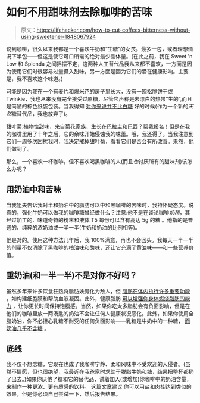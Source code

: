 # 如何不用甜味剂去除咖啡的苦味

> 原文：<https://lifehacker.com/how-to-cut-coffees-bitterness-without-using-sweetener-1848067924>

说到咖啡，很久以来我都是一个喜欢牛奶和“生糖”的女孩。最多一包，或者理想情况下半包——但这是使它可口所需的绝对最少晶体量。(在此之前，我在 Sweet 'n Low 和 Splenda 之间摇摆不定，这两种人工替代品我从来都不喜欢，一方面是因为使用它们时很容易过量摄入甜味，另一方面是因为它们的潜在健康影响。主要是，我不喜欢这个味道。)



可能是因为我在一个有麦片和爆米花的房子里长大，没有一碗松脆饼干或 Twinkie，我也从来没有完全接受过原糖，尽管它声称是未漂白的热带“生的”,而且是简陋的棕色纸袋包装。当我得知 [对你来说并不比白糖](https://healthyeating.sfgate.com/sugar-vs-sugar-raw-9250.html) 好的时候(作为一个新的*天然*糖替代品，我也放弃了)。

甜叶菊:植物性甜味，来自菊花家族，生长在巴拉圭和巴西？帮我报名！但是在我的咖啡里用了十年之后，它的余味开始侵蚀我的味蕾。哦，我还得了。当我注意到它们一周多次困扰我时，我决定戒掉甜叶菊，看看它们是否会有所改善。果然，他们做到了。

那么，一个喜欢一杯咖啡，但不喜欢喝黑咖啡的人(而且*也*讨厌所有的甜味剂)该怎么办呢？

## 用奶油中和苦味

当我姐夫告诉我对半和奶油中的脂肪可以中和黑咖啡的苦味时，我持怀疑态度。说真的，强化牛奶可以做我的咖啡糖曾经做什么？注意:他不是在谈论咖啡*奶精*，其经过加工的、味道奇特的粉末和液体 T5 每份可以含有高达 5g 的糖 。他指的是普通的、纯粹的浓奶油或一半一半(牛奶和奶油的比例相等)。

他是对的。使用这种方法几年后，我 100%满意，再也不会回头。我每天一半一半的剂量不仅消除了黑咖啡的柏油味和酸味，还让它充满了黄油味——和一些营养价值。

## 重奶油(和一半一半)不是对你不好吗？

虽然多年来许多饮食狂热将脂肪妖魔化为敌人，但 [脂肪在体内执行许多重要功能](https://www.health.harvard.edu/staying-healthy/the-truth-about-fats-bad-and-good) ，如构建细胞膜和帮助血液凝固。此外，健康脂肪 [可以增强你身体燃烧脂肪的能力](https://www.bodybuilding.com/content/how-eating-more-fat-helps-you-lose-more-weight.html?irgwc=1&utm_source=impact&utm_medium=affiliate&utm_campaign=ev-gl-1637088989140-acq&utm_content=10078&utm_term=591986&irclickid=XsRXDDwAXxyIRHnyqjWYSydRUkGxMTVdu38jyk0&sharedid=fullcoffeeroast.com) ，让你更长时间保持饱腹感。当然，如果你吃太多脂肪会有负面影响，但是在他们的咖啡里放一两汤匙的奶油不会让任何人健康状况恶化。此外，如果你使用全脂奶油，你不必担心乳糖不耐受的任何负面影响——乳糖是牛奶中的一种糖， [而奶油几乎不含糖](https://www.healthline.com/nutrition/dairy-foods-low-in-lactose#TOC_TITLE_HDR_8) 。

## 底线

我不仅不想念糖，它现在也成了我咖啡宁静、柔和风味中不受欢迎的入侵者。(虽然不情愿，但也很绝望，我最近在我爸家时求助于脱脂牛奶和糖，结果把整杯都扔了出去。)如果你厌倦了糖和它的替代品，试着加入(或增加)你咖啡中的奶油含量，来制作一种更浓、更有质感的饮料。 [这篇文章建议](https://coolcoffeecats.com/how-to-make-coffee-less-bitter-without-sugar/) 你可以用盐和肉桂达到类似的效果，但是你必须自己尝试一下，然后报告结果。